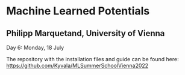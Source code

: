 Machine Learned Potentials
=========================

Philipp Marquetand, University of Vienna
---------------------------------------

Day 6: Monday, 18 July

The repository with the installation files and guide can be found here:
https://github.com/Kyvala/MLSummerSchoolVienna2022
